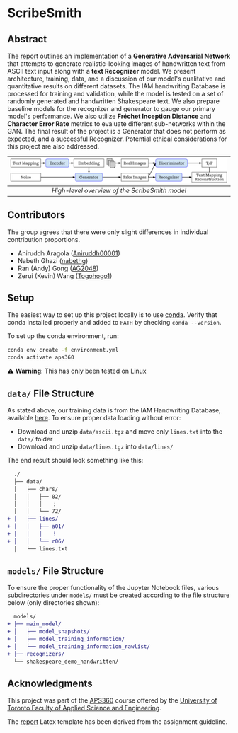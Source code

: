 # ScribeSmith

## Abstract

The [report](docs/report/report.pdf) outlines an implementation of a **Generative Adversarial Network** that attempts to generate realistic-looking images of handwritten text from ASCII text input along with a **text Recognizer** model. We present architecture, training, data, and a discussion of our model's qualitative and quantitative results on different datasets. The IAM handwriting Database is processed for training and validation, while the model is tested on a set of randomly generated and handwritten Shakespeare text. We also prepare baseline models for the recognizer and generator to gauge our primary model's performance. We also utilize **Fréchet Inception Distance** and **Character Error Rate** metrics to evaluate different sub-networks within the GAN. The final result of the project is a Generator that does not perform as expected, and a successful Recognizer. Potential ethical considerations for this project are also addressed.

| ![high-lvl-overview.png](docs/report/Figs/high-lvl-overview.png) |
|:--:|
| *High-level overview of the ScribeSmith model* |

## Contributors

The group agrees that there were only slight differences in individual contribution proportions.

- Aniruddh Aragola ([Aniruddh00001](https://github.com/Aniruddh00001))
- Nabeth Ghazi ([nabethg](https://github.com/nabethg))
- Ran (Andy) Gong ([AG2048](https://github.com/AG2048))
- Zerui (Kevin) Wang ([Togohogo1](https://github.com/Togohogo1))

## Setup

The easiest way to set up this project locally is to use [conda](https://docs.conda.io/en/latest/). Verify that conda installed properly and added to `PATH` by checking `conda --version`.

To set up the conda environment, run:

```bash
conda env create -f environment.yml
conda activate aps360
```

⚠️ **Warning**: This has only been tested on Linux

## `data/` File Structure

As stated above, our training data is from the IAM Handwriting Database, available [here](https://fki.tic.heia-fr.ch/databases/download-the-iam-handwriting-database). To ensure proper data loading without error:

- Download and unzip `data/ascii.tgz` and move only `lines.txt` into the `data/` folder
- Download and unzip `data/lines.tgz` into `data/lines/`

The end result should look something like this:

```diff
  ./
  ├── data/
  │   ├── chars/
  │   │   ├── 02/
  │   │   │   ⋮
  │   │   └── 72/
+ │   ├── lines/
+ │   │   ├── a01/
+ │   │   │   ⋮
+ │   │   └── r06/
  │   └── lines.txt
```

## `models/` File Structure

To ensure the proper functionality of the Jupyter Notebook files, various subdirectories under `models/` must be created according to the file structure below (only directories shown):

```diff
  models/
+ ├── main_model/
+ │   ├── model_snapshots/
+ │   ├── model_training_information/
+ │   └── model_training_information_rawlist/
+ ├── recognizers/
  └── shakespeare_demo_handwritten/
```

## Acknowledgments

This project was part of the [APS360](https://engineering.calendar.utoronto.ca/course/aps360h1) course offered by the [University of Toronto Faculty of Applied Science and Engineering](https://www.engineering.utoronto.ca/).

The [report](docs/report) Latex template has been derived from the assignment guideline.
